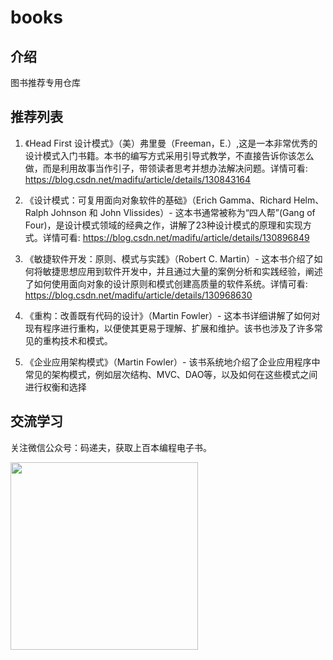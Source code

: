 # books

## 介绍
图书推荐专用仓库

## 推荐列表
1. 《Head First 设计模式》（美）弗里曼（Freeman，E.）,这是一本非常优秀的设计模式入门书籍。本书的编写方式采用引导式教学，不直接告诉你该怎么做，而是利用故事当作引子，带领读者思考并想办法解决问题。详情可看: https://blog.csdn.net/madifu/article/details/130843164

2. 《设计模式：可复用面向对象软件的基础》（Erich Gamma、Richard Helm、Ralph Johnson 和 John Vlissides）- 这本书通常被称为“四人帮”(Gang of Four)，是设计模式领域的经典之作，讲解了23种设计模式的原理和实现方式。详情可看: https://blog.csdn.net/madifu/article/details/130896849

3. 《敏捷软件开发：原则、模式与实践》（Robert C. Martin）- 这本书介绍了如何将敏捷思想应用到软件开发中，并且通过大量的案例分析和实践经验，阐述了如何使用面向对象的设计原则和模式创建高质量的软件系统。详情可看: https://blog.csdn.net/madifu/article/details/130968630
   
4. 《重构：改善既有代码的设计》（Martin Fowler）- 这本书详细讲解了如何对现有程序进行重构，以便使其更易于理解、扩展和维护。该书也涉及了许多常见的重构技术和模式。
5. 《企业应用架构模式》（Martin Fowler）- 该书系统地介绍了企业应用程序中常见的架构模式，例如层次结构、MVC、DAO等，以及如何在这些模式之间进行权衡和选择


## 交流学习
关注微信公众号：码递夫，获取上百本编程电子书。

<img src="http://img.hongniangyun.net/wx/p1.jpg" width="300"/><br>

